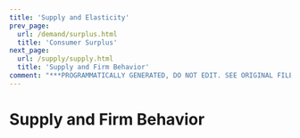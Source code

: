 ```yaml
---
title: 'Supply and Elasticity'
prev_page:
  url: /demand/surplus.html
  title: 'Consumer Surplus'
next_page:
  url: /supply/supply.html
  title: 'Supply and Firm Behavior'
comment: "***PROGRAMMATICALLY GENERATED, DO NOT EDIT. SEE ORIGINAL FILES IN /content***"
---
```

# Supply and Firm Behavior
